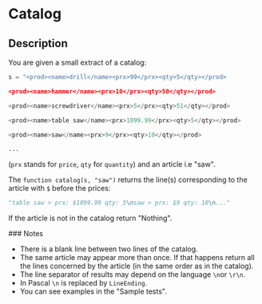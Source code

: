 # Catalog

## Description

You are given a small extract of a catalog:

```python
s = "<prod><name>drill</name><prx>99</prx><qty>5</qty></prod>

<prod><name>hammer</name><prx>10</prx><qty>50</qty></prod>

<prod><name>screwdriver</name><prx>5</prx><qty>51</qty></prod>

<prod><name>table saw</name><prx>1099.99</prx><qty>5</qty></prod>

<prod><name>saw</name><prx>9</prx><qty>10</qty></prod>

...
```

(`prx` stands for `price`, `qty` for `quantity`) and an article i.e "saw".

The `function catalog(s, "saw")` returns the line(s) corresponding to the article with `$` before the prices:

```python
"table saw > prx: $1099.99 qty: 5\nsaw > prx: $9 qty: 10\n..."
```

If the article is not in the catalog return "Nothing".

### Notes

* There is a blank line between two lines of the catalog.
* The same article may appear more than once. If that happens return all the lines concerned by the article (in the same order as in the catalog).
* The line separator of results may depend on the language `\n`or `\r\n`.
* In Pascal `\n` is replaced by `LineEnding`.
* You can see examples in the "Sample tests".
